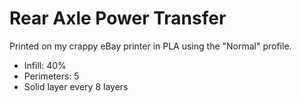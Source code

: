 # Rear Axle Power Transfer

Printed on my crappy eBay printer in PLA using the "Normal" profile.

- Infill: 40%
- Perimeters: 5
- Solid layer every 8 layers

